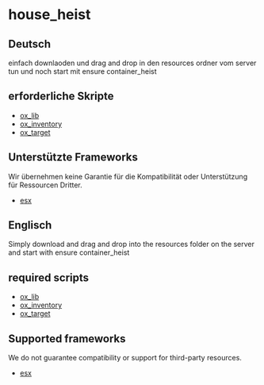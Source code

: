 # house_heist

## Deutsch

einfach downlaoden und drag and drop in den resources ordner vom server tun und noch start mit ensure container_heist

## erforderliche Skripte
- [ox_lib](https://github.com/overextended/ox_lib)
- [ox_inventory](https://github.com/overextended/ox_inventory)
- [ox_target](https://github.com/overextended/ox_target)


## Unterstützte Frameworks
Wir übernehmen keine Garantie für die Kompatibilität oder Unterstützung für Ressourcen Dritter.
- [esx](https://github.com/esx-framework/esx_core)

## Englisch

Simply download and drag and drop into the resources folder on the server and start with ensure container_heist

## required scripts
- [ox_lib](https://github.com/overextended/ox_lib)
- [ox_inventory](https://github.com/overextended/ox_inventory)
- [ox_target](https://github.com/overextended/ox_target)

## Supported frameworks
We do not guarantee compatibility or support for third-party resources.
- [esx](https://github.com/esx-framework/esx_core)
